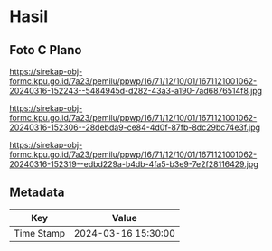 # Hasil

## Foto C Plano

https://sirekap-obj-formc.kpu.go.id/7a23/pemilu/ppwp/16/71/12/10/01/1671121001062-20240316-152243--5484945d-d282-43a3-a190-7ad6876514f8.jpg

https://sirekap-obj-formc.kpu.go.id/7a23/pemilu/ppwp/16/71/12/10/01/1671121001062-20240316-152306--28debda9-ce84-4d0f-87fb-8dc29bc74e3f.jpg

https://sirekap-obj-formc.kpu.go.id/7a23/pemilu/ppwp/16/71/12/10/01/1671121001062-20240316-152319--edbd229a-b4db-4fa5-b3e9-7e2f28116429.jpg


## Metadata

| Key        | Value               |
| ---------- | ------------------- |
| Time Stamp | 2024-03-16 15:30:00 |



